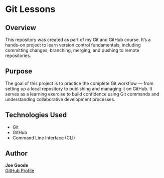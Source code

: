 # Git Lessons

## Overview
This repository was created as part of my Git and GitHub course. It’s a hands-on project to learn version control fundamentals, including committing changes, branching, merging, and pushing to remote repositories.

## Purpose
The goal of this project is to practice the complete Git workflow — from setting up a local repository to publishing and managing it on GitHub. It serves as a learning exercise to build confidence using Git commands and understanding collaborative development processes.

## Technologies Used
- Git  
- GitHub  
- Command Line Interface (CLI)

## Author
**Joe Goode**  
[GitHub Profile](https://github.com/jgoode07)
